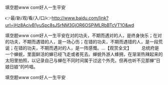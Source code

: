 填空题www com好人一生平安

👉最/新/观/看/入/口/👉http://www.baidu.com/link?url=jHz8AcivB1yuSpc8sJSrNM3GjOR6OSPiMLRbBTcVT1O&wd

填空题www com好人一生平安在对的功夫，不期而遇对的人，是终身快乐；在对的功夫，不期而遇错的人，是一场心伤；在错的功夫，不期而遇错的人，是一段荒诞；在错的功夫，不期而遇对的人，是一阵感慨。...【观赏全文】
　　总统府是一个蝉蜕，里面鲜活的蝉已经飞走或者死去。蝉蜕外游人蜂拥，在渐渐热辣起来的太阳里拍照，以记录自己与蝉在不同时间属于过这个外壳。但再也听不见那蝉”日娘日娘“的吟唱。


填空题www com好人一生平安
